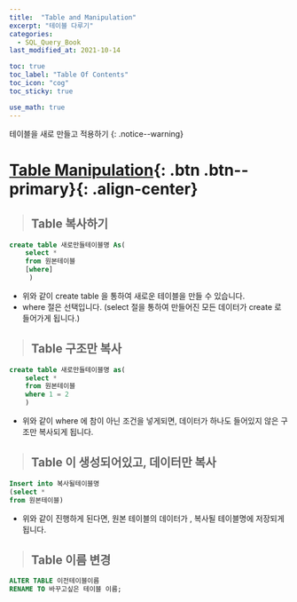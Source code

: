```yaml
---
title:  "Table and Manipulation"
excerpt: "테이블 다루기"
categories:
  - SQL_Query_Book
last_modified_at: 2021-10-14

toc: true
toc_label: "Table Of Contents"
toc_icon: "cog"
toc_sticky: true

use_math: true
---
```


 테이블을 새로 만들고 적용하기
{: .notice--warning}

# [Table Manipulation](#link){: .btn .btn--primary}{: .align-center}

> ## Table 복사하기

```sql
create table 새로만들테이블명 As(
    select * 
    from 원본테이블
    [where]
     )
```

- 위와 같이 create table 을 통하여 새로운 테이블을 만들 수 있습니다. 
- where 절은 선택입니다. (select 절을 통하여 만들어진 모든 데이터가 create 로 들어가게 됩니다.)

> ## Table 구조만 복사

```sql
create table 새로만들테이블명 as(
    select * 
    from 원본테이블
    where 1 = 2
    )
```

- 위와 같이 where 에 참이 아닌 조건을 넣게되면, 데이터가 하나도 들어있지 않은 구조만 복사되게 됩니다.

> ## Table 이 생성되어있고, 데이터만 복사

```sql
Insert into 복사될테이블명 
(select * 
from 원본테이블)
```

- 위와 같이 진행하게 된다면, 원본 테이블의 데이터가 , 복사될 테이블명에 저장되게 됩니다.

> ## Table 이름 변경

```sql
ALTER TABLE 이전테이블이름
RENAME TO 바꾸고싶은 테이블 이름; 
```

